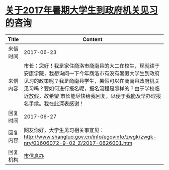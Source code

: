 # [关于2017年暑期大学生到政府机关见习的咨询](http://www.shangluo.gov.cn/zmhd/ldxxxx.jsp?urltype=leadermail.LeaderMailContentUrl&wbtreeid=1112&leadermailid=4215)

| Title |                                                                       Content                                                                        |
|:-----:|------------------------------------------------------------------------------------------------------------------------------------------------------|
| 来信时间  | 2017-06-23                                                                                                                                           |
| 来信内容  | 市长：您好！我是家住商洛市商南县的大二在校生，现就读于安康学院，我想询问一下今年商洛市有没有暑假大学生到政府见习的政策呢？我是商南县学生，暑假可以在商南县政府机关见习吗？要如何进行报名呢，报名流程是怎样的？由于学校临近放假，故希望 市长能尽快给我回复，以便于我能及早办理报名手续。我在此深表感谢！ |
| 回复时间  | 2017-06-27                                                                                                                                           |
| 回复内容  | 网友你好，大学生见习相关事宜见：http://www.shangluo.gov.cn/info/egovinfo/zwgk/zwgk-nry/01606072-9-02_Z/2017-0626001.htm                                              |
| 回复机构  | [市信息办](../../category/agencies/市信息办.md)                                                                                                              |
